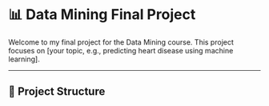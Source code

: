 # 📊 Data Mining Final Project

Welcome to my final project for the Data Mining course. This project focuses on [your topic, e.g., predicting heart disease using machine learning].

---

## 📁 Project Structure


